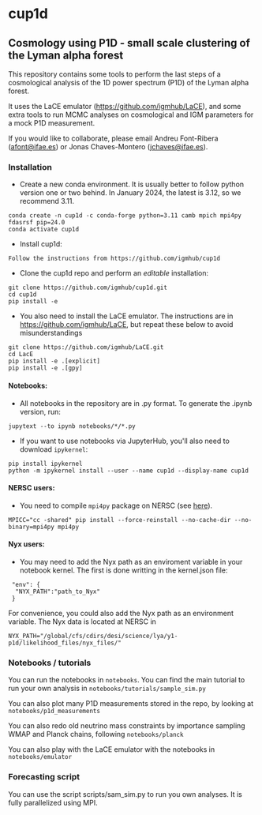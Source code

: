 # cup1d

## Cosmology using P1D - small scale clustering of the Lyman alpha forest

This repository contains some tools to perform the last steps of a cosmological analysis of the 1D power spectrum (P1D) of the Lyman alpha forest. 

It uses the LaCE emulator (https://github.com/igmhub/LaCE), and some extra tools to run MCMC analyses on cosmological and IGM parameters for a mock P1D measurement.

If you would like to collaborate, please email Andreu Font-Ribera (afont@ifae.es) or Jonas Chaves-Montero (jchaves@ifae.es).
 

### Installation

- Create a new conda environment. It is usually better to follow python version one or two behind. In January 2024, the latest is 3.12, so we recommend 3.11.

```
conda create -n cup1d -c conda-forge python=3.11 camb mpich mpi4py fdasrsf pip=24.0
conda activate cup1d
```
- Install cup1d:

```Follow the instructions from https://github.com/igmhub/cup1d```

- Clone the cup1d repo and perform an *editable* installation:

```
git clone https://github.com/igmhub/cup1d.git
cd cup1d
pip install -e
``` 

- You also need to install the LaCE emulator. The instructions are in https://github.com/igmhub/LaCE, but repeat these below to avoid misunderstandings

```
git clone https://github.com/igmhub/LaCE.git
cd LacE
pip install -e .[explicit]
pip install -e .[gpy]
``` 

#### Notebooks:

- All notebooks in the repository are in .py format. To generate the .ipynb version, run:

```
jupytext --to ipynb notebooks/*/*.py
```

- If you want to use notebooks via JupyterHub, you'll also need to download `ipykernel`:

```
pip install ipykernel
python -m ipykernel install --user --name cup1d --display-name cup1d
```

#### NERSC users:

- You need to compile ``mpi4py`` package on NERSC (see [here](https://docs.nersc.gov/development/languages/python/parallel-python/#mpi4py-in-your-custom-conda-environment)).

```
MPICC="cc -shared" pip install --force-reinstall --no-cache-dir --no-binary=mpi4py mpi4py
```

#### Nyx users:

- You may need to add the Nyx path as an enviroment variable in your notebook kernel. The first is done writting in the kernel.json file:

```
 "env": {
  "NYX_PATH":"path_to_Nyx"
 }
```

For convenience, you could also add the Nyx path as an environment variable. The Nyx data is located at NERSC in 

```
NYX_PATH="/global/cfs/cdirs/desi/science/lya/y1-p1d/likelihood_files/nyx_files/"
```

### Notebooks / tutorials

You can run the notebooks in `notebooks`. You can find the main tutorial to run your own analysis in `notebooks/tutorials/sample_sim.py`

You can also plot many P1D measurements stored in the repo, by looking at `notebooks/p1d_measurements`

You can also redo old neutrino mass constraints by importance sampling WMAP and Planck chains, following `notebooks/planck`

You can also play with the LaCE emulator with the notebooks in `notebooks/emulator`


### Forecasting script

You can use the script scripts/sam_sim.py to run you own analyses. It is fully parallelized using MPI.
